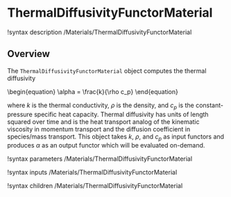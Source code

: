 # ThermalDiffusivityFunctorMaterial

!syntax description /Materials/ThermalDiffusivityFunctorMaterial

## Overview

The `ThermalDiffusivityFunctorMaterial` object computes the thermal diffusivity

\begin{equation}
\alpha = \frac{k}{\rho c_p}
\end{equation}

where $k$ is the thermal conductivity, $\rho$ is the density, and $c_p$ is the
constant-pressure specific heat capacity. Thermal diffusivity has units of
length squared over time and is the heat transport analog of the kinematic
viscosity in momentum transport and the diffusion coefficient in species/mass
transport. This object takes $k$, $\rho$, and $c_p$ as input functors and
produces $\alpha$ as an output functor which will be evaluated on-demand.

!syntax parameters /Materials/ThermalDiffusivityFunctorMaterial

!syntax inputs /Materials/ThermalDiffusivityFunctorMaterial

!syntax children /Materials/ThermalDiffusivityFunctorMaterial
